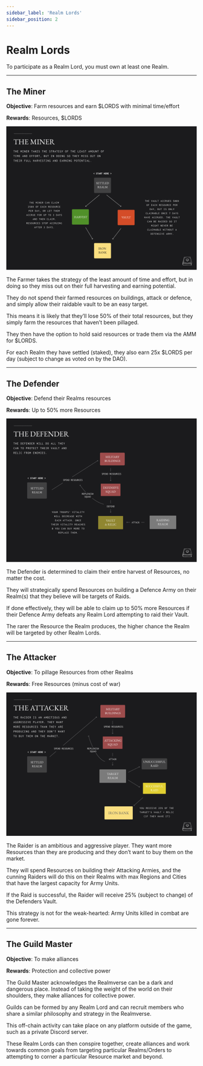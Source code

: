 ```yaml
---
sidebar_label: 'Realm Lords'
sidebar_position: 2
---
```


# Realm Lords

To participate as a Realm Lord, you must own at least one Realm. 

---

## The Miner
**Objective**: Farm resources and earn $LORDS with minimal time/effort

**Rewards**: Resources, $LORDS

![The Miner](static/img/miner.png)

The Farmer takes the strategy of the least amount of time and effort, but in doing so they miss out on their full harvesting and earning potential. 

They do not spend their farmed resources on buildings, attack or defence, and simply allow their raidable vault to be an easy target. 

This means it is likely that they’ll lose 50% of their total resources, but they simply farm the resources that haven’t been pillaged.

They then have the option to hold said resources or trade them via the AMM for $LORDS.

For each Realm they have settled (staked), they also earn 25x $LORDS per day (subject to change as voted on by the DAO).

---

## The Defender
**Objective**: Defend their Realms resources

**Rewards**: Up to 50% more Resources

![The Defender](static/img/defender.png)

The Defender is determined to claim their entire harvest of Resources, no matter the cost. 

They will strategically spend Resources on building a Defence Army on their Realm(s) that they believe will be targets of Raids.

If done effectively, they will be able to claim up to 50% more Resources if their Defence Army defeats any Realm Lord attempting to raid their Vault.

The rarer the Resource the Realm produces, the higher chance the Realm will be targeted by other Realm Lords. 

---

## The Attacker
**Objective**: To pillage Resources from other Realms

**Rewards**: Free Resources (minus cost of war)

![The Attacker](static/img/attacker.png)

The Raider is an ambitious and aggressive player. They want more Resources than they are producing and they don’t want to buy them on the market. 

They will spend Resources on building their Attacking Armies, and the cunning Raiders will do this on their Realms with max Regions and Cities that have the largest capacity for Army Units.

If the Raid is successful, the Raider will receive 25% (subject to change) of the Defenders Vault. 

This strategy is not for the weak-hearted: Army Units killed in combat are gone forever. 

---

## The Guild Master
**Objective**: To make alliances 

**Rewards**: Protection and collective power

The Guild Master acknowledges the Realmverse can be a dark and dangerous place. Instead of taking the weight of the world on their shoulders, they make alliances for collective power. 

Guilds can be formed by any Realm Lord and can recruit members who share a similar philosophy and strategy in the Realmverse. 

This off-chain activity can take place on any platform outside of the game, such as a private Discord server. 

These Realm Lords can then conspire together, create alliances and work towards common goals from targeting particular Realms/Orders to attempting to corner a particular Resource market and beyond. 
